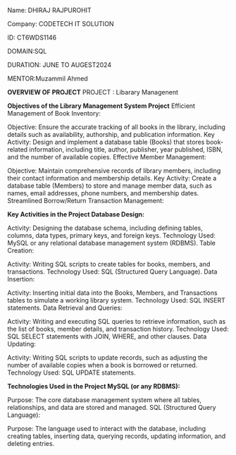 Name: DHIRAJ RAJPUROHIT

Company: CODETECH IT SOLUTION

ID: CT6WDS1146

DOMAIN:SQL

DURATION: JUNE TO AUGEST2024

MENTOR:Muzammil Ahmed

**OVERVIEW OF PROJECT**
PROJECT : Libarary Managenent

**Objectives of the Library Management System Project**
Efficient Management of Book Inventory:

Objective: Ensure the accurate tracking of all books in the library, including details such as availability, authorship, and publication information.
Key Activity: Design and implement a database table (Books) that stores book-related information, including title, author, publisher, year published, ISBN, and the number of available copies.
Effective Member Management:

Objective: Maintain comprehensive records of library members, including their contact information and membership details.
Key Activity: Create a database table (Members) to store and manage member data, such as names, email addresses, phone numbers, and membership dates.
Streamlined Borrow/Return Transaction Management:

**Key Activities in the Project
Database Design:**

Activity: Designing the database schema, including defining tables, columns, data types, primary keys, and foreign keys.
Technology Used: MySQL or any relational database management system (RDBMS).
Table Creation:

Activity: Writing SQL scripts to create tables for books, members, and transactions.
Technology Used: SQL (Structured Query Language).
Data Insertion:

Activity: Inserting initial data into the Books, Members, and Transactions tables to simulate a working library system.
Technology Used: SQL INSERT statements.
Data Retrieval and Queries:

Activity: Writing and executing SQL queries to retrieve information, such as the list of books, member details, and transaction history.
Technology Used: SQL SELECT statements with JOIN, WHERE, and other clauses.
Data Updating:

Activity: Writing SQL scripts to update records, such as adjusting the number of available copies when a book is borrowed or returned.
Technology Used: SQL UPDATE statements.


**Technologies Used in the Project
MySQL (or any RDBMS):**

Purpose: The core database management system where all tables, relationships, and data are stored and managed.
SQL (Structured Query Language):

Purpose: The language used to interact with the database, including creating tables, inserting data, querying records, updating information, and deleting entries.
